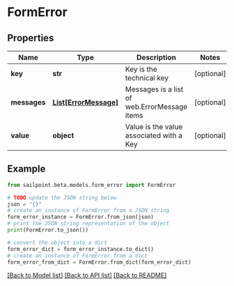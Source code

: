 # FormError


## Properties

Name | Type | Description | Notes
------------ | ------------- | ------------- | -------------
**key** | **str** | Key is the technical key | [optional] 
**messages** | [**List[ErrorMessage]**](ErrorMessage.md) | Messages is a list of web.ErrorMessage items | [optional] 
**value** | **object** | Value is the value associated with a Key | [optional] 

## Example

```python
from sailpoint.beta.models.form_error import FormError

# TODO update the JSON string below
json = "{}"
# create an instance of FormError from a JSON string
form_error_instance = FormError.from_json(json)
# print the JSON string representation of the object
print(FormError.to_json())

# convert the object into a dict
form_error_dict = form_error_instance.to_dict()
# create an instance of FormError from a dict
form_error_from_dict = FormError.from_dict(form_error_dict)
```
[[Back to Model list]](../README.md#documentation-for-models) [[Back to API list]](../README.md#documentation-for-api-endpoints) [[Back to README]](../README.md)


